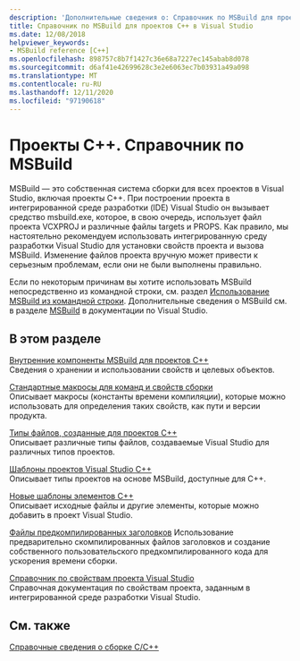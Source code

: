 ```yaml
---
description: 'Дополнительные сведения о: Справочник по MSBuild для проектов C++'
title: Справочник по MSBuild для проектов C++ в Visual Studio
ms.date: 12/08/2018
helpviewer_keywords:
- MSBuild reference [C++]
ms.openlocfilehash: 898757c8b7f1427c36e68a7227ec145abab8d078
ms.sourcegitcommit: d6af41e42699628c3e2e6063ec7b03931a49a098
ms.translationtype: MT
ms.contentlocale: ru-RU
ms.lasthandoff: 12/11/2020
ms.locfileid: "97190618"
---
```

# <a name="msbuild-reference-for-c-projects"></a>Проекты С++. Справочник по MSBuild

MSBuild — это собственная система сборки для всех проектов в Visual Studio, включая проекты C++. При построении проекта в интегрированной среде разработки (IDE) Visual Studio он вызывает средство msbuild.exe, которое, в свою очередь, использует файл проекта VCXPROJ и различные файлы targets и PROPS. Как правило, мы настоятельно рекомендуем использовать интегрированную среду разработки Visual Studio для установки свойств проекта и вызова MSBuild. Изменение файлов проекта вручную может привести к серьезным проблемам, если они не были выполнены правильно.

Если по некоторым причинам вы хотите использовать MSBuild непосредственно из командной строки, см. раздел [Использование MSBuild из командной строки](../msbuild-visual-cpp.md). Дополнительные сведения о MSBuild см. в разделе [MSBuild](/visualstudio/msbuild/msbuild) в документации по Visual Studio.

## <a name="in-this-section"></a>В этом разделе

[Внутренние компоненты MSBuild для проектов C++](msbuild-visual-cpp-overview.md)<br/>
Сведения о хранении и использовании свойств и целевых объектов.

[Стандартные макросы для команд и свойств сборки](common-macros-for-build-commands-and-properties.md)<br/>
Описывает макросы (константы времени компиляции), которые можно использовать для определения таких свойств, как пути и версии продукта.

[Типы файлов, созданные для проектов C++](file-types-created-for-visual-cpp-projects.md)<br/>
Описывает различные типы файлов, создаваемые Visual Studio для различных типов проектов.

[Шаблоны проектов Visual Studio C++](visual-cpp-project-types.md)<br>
Описывает типы проектов на основе MSBuild, доступные для C++.

[Новые шаблоны элементов C++](using-visual-cpp-add-new-item-templates.md)<br>
Описывает исходные файлы и другие элементы, которые можно добавить в проект Visual Studio.

[Файлы предкомпилированных заголовков](../creating-precompiled-header-files.md) Использование предварительно скомпилированных файлов заголовков и создание собственного пользовательского предкомпилированного кода для ускорения времени сборки.

[Справочник по свойствам проекта Visual Studio](property-pages-visual-cpp.md)<br/>
Справочная документация по свойствам проекта, заданным в интегрированной среде разработки Visual Studio.

## <a name="see-also"></a>См. также

[Справочные сведения о сборке C/C++](c-cpp-building-reference.md)
